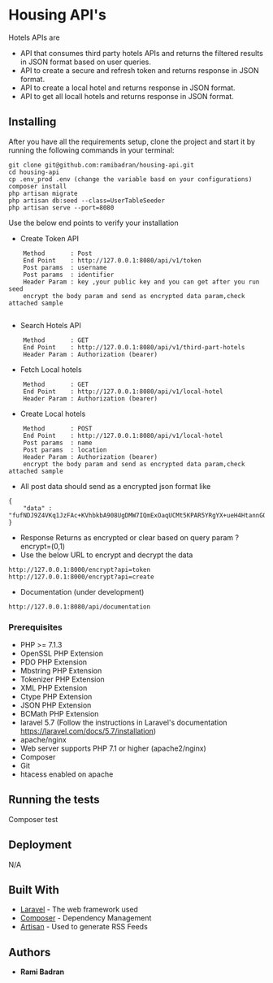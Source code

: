 # Housing API's

Hotels APIs are 
- API that consumes third party hotels APIs and returns the filtered results in JSON format based on user queries.
- API to create a secure and refresh token and returns response in JSON format.
- API to create a local hotel and returns response in JSON format.
- API to get all locall hotels and returns response in JSON format.

## Installing

After you have all the requirements setup, clone the project and start it by running the following commands in your terminal:
 
~~~
git clone git@github.com:ramibadran/housing-api.git
cd housing-api
cp .env_prod .env (change the variable basd on your configurations) 
composer install
php artisan migrate
php artisan db:seed --class=UserTableSeeder
php artisan serve --port=8080
~~~
Use the below end points to verify your installation


- Create Token API

~~~	
	Method       : Post
	End Point    : http://127.0.0.1:8080/api/v1/token 
	Post params  : username
	Post params  : identifier
	Header Param : key ,your public key and you can get after you run seed
	encrypt the body param and send as encrypted data param,check attached sample
	
~~~

- Search Hotels API

~~~
    Method       : GET
    End Point    : http://127.0.0.1:8080/api/v1/third-part-hotels 
    Header Param : Authorization (bearer)	
~~~

- Fetch Local hotels

~~~
    Method       : GET
    End Point    : http://127.0.0.1:8080/api/v1/local-hotel
    Header Param : Authorization (bearer)	
~~~

- Create Local hotels

~~~
    Method       : POST
    End Point    : http://127.0.0.1:8080/api/v1/local-hotel
    Post params  : name
    Post params  : location
    Header Param : Authorization (bearer)	
    encrypt the body param and send as encrypted data param,check attached sample
~~~

- All post data should send as a encrypted json format like

~~~
{
    "data" : "fufNDJ9Z4VKq1JzFAc+KVhbkbA908UgDMW7IQmExOaqUCMt5KPAR5YRgYX+ueH4HtannGQ1lvqEZWVXrxgn8pg=="
}
~~~

- Response Returns as encrypted or clear based on query param ?encrypt=(0,1)
- Use the below URL to encrypt and decrypt the data 

~~~
http://127.0.0.1:8000/encrypt?api=token
http://127.0.0.1:8000/encrypt?api=create
~~~

- Documentation (under development)

~~~  
http://127.0.0.1:8080/api/documentation
~~~

### Prerequisites

- PHP >= 7.1.3
- OpenSSL PHP Extension
- PDO PHP Extension
- Mbstring PHP Extension
- Tokenizer PHP Extension
- XML PHP Extension
- Ctype PHP Extension
- JSON PHP Extension
- BCMath PHP Extension
- laravel 5.7 (Follow the instructions in Laravel's documentation https://laravel.com/docs/5.7/installation)
- apache/nginx
- Web server supports PHP 7.1 or higher (apache2/nginx)
- Composer 
- Git
- htacess enabled on apache

## Running the tests
Composer test

## Deployment

N/A

## Built With

* [Laravel](https://laravel.com/docs/5.2) - The web framework used
* [Composer](https://getcomposer.org/doc/) - Dependency Management
* [Artisan](https://laravel.com/docs/5.0/artisan) - Used to generate RSS Feeds

## Authors

* **Rami Badran** 
